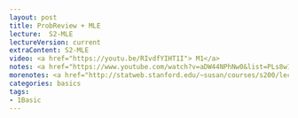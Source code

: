 ```yaml
---
layout: post
title: ProbReview + MLE  
lecture:  S2-MLE
lectureVersion: current
extraContent: S2-MLE 
video: <a href="https://youtu.be/RIvdfYIHT1I"> M1</a> 
notes: <a href="https://www.youtube.com/watch?v=aDW44NPhNw0&list=PLs8w1Cdi-zvY9ICoYqu1XV0YoTQgShXw2">Error Metrics</a>
morenotes: <a href="http://statweb.stanford.edu/~susan/courses/s200/lectures/lect11.pdf"> MLE </a>  / <a href="https://medium.com/@rrfd/what-is-maximum-likelihood-estimation-examples-in-python-791153818030"> MLE code</a>
categories: basics
tags:
- 1Basic
---
```

